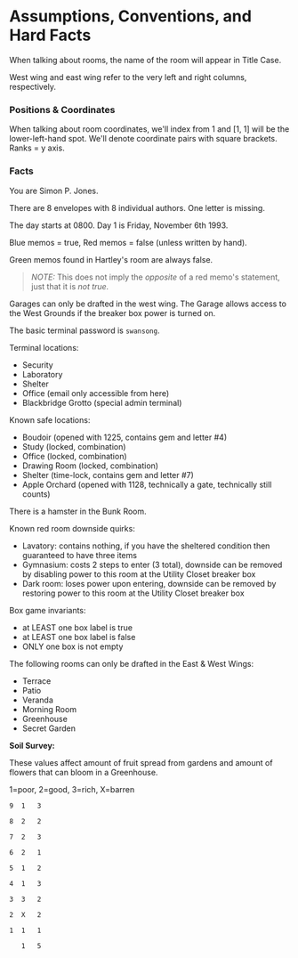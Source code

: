 # Assumptions, Conventions, and Hard Facts

When talking about rooms, the name of the room will appear in Title Case.

West wing and east wing refer to the very left and right columns, respectively.

### Positions & Coordinates

When talking about room coordinates, we'll index from 1 and [1, 1] will be the lower-left-hand spot. We'll denote coordinate pairs with square brackets. Ranks = y axis.

### Facts

You are Simon P. Jones.

There are 8 envelopes with 8 individual authors. One letter is missing.

The day starts at 0800. Day 1 is Friday, November 6th 1993.

Blue memos = true, Red memos = false (unless written by hand).

Green memos found in Hartley's room are always false.

> _NOTE:_ This does not imply the _opposite_ of a red memo's statement, just that it is _not true._

Garages can only be drafted in the west wing. The Garage allows access to the West Grounds if the breaker box power is turned on.

The basic terminal password is `swansong`.

Terminal locations:
- Security
- Laboratory
- Shelter
- Office (email only accessible from here)
- Blackbridge Grotto (special admin terminal)

Known safe locations:
- Boudoir (opened with 1225, contains gem and letter #4)
- Study (locked, combination)
- Office (locked, combination)
- Drawing Room (locked, combination)
- Shelter (time-lock, contains gem and letter #7)
- Apple Orchard (opened with 1128, technically a gate, technically still counts)

There is a hamster in the Bunk Room.

Known red room downside quirks:
- Lavatory: contains nothing, if you have the sheltered condition then guaranteed to have three items
- Gymnasium: costs 2 steps to enter (3 total), downside can be removed by disabling power to this room at the Utility Closet breaker box
- Dark room: loses power upon entering, downside can be removed by restoring power to this room at the Utility Closet breaker box

Box game invariants:
- at LEAST one box label is true
- at LEAST one box label is false
- ONLY one box is not empty

The following rooms can only be drafted in the East & West Wings:
- Terrace
- Patio
- Veranda
- Morning Room
- Greenhouse
- Secret Garden

**Soil Survey:**

These values affect amount of fruit spread from gardens and amount of flowers that can bloom in a Greenhouse.

1=poor, 2=good, 3=rich, X=barren

```
9  1   3

8  2   2

7  2   3

6  2   1

5  1   2

4  1   3

3  3   2

2  X   2

1  1   1

   1   5
```

